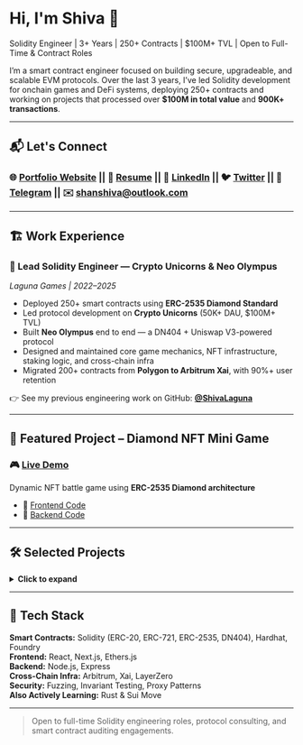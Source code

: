 # Hi, I'm Shiva 👋  
Solidity Engineer | 3+ Years | 250+ Contracts | $100M+ TVL | Open to Full-Time & Contract Roles

I’m a smart contract engineer focused on building secure, upgradeable, and scalable EVM protocols. Over the last 3 years, I’ve led Solidity development for onchain games and DeFi systems, deploying 250+ contracts and working on projects that processed over **$100M in total value** and **900K+ transactions**.

---
## 📬 Let's Connect
### 🌐 [Portfolio Website](https://slinga-web.vercel.app) || 📝 [Resume](https://1drv.ms/b/c/3ac34a3632394d23/EaUzQSRXar9FiX_6sM5fVDgBhRVFc2wAa7AfBuQY6Q5NJQ?e=sL8BLq) || 💼 [LinkedIn](https://www.linkedin.com/in/ShivaShanmuganathan) || 🐦 [Twitter](https://twitter.com/shanshiva1) || 🚀 [Telegram](https://t.me/shanshiva4) || ✉️ shanshiva@outlook.com  

---

## 🏗️ Work Experience

### 🦄 Lead Solidity Engineer — Crypto Unicorns & Neo Olympus  
*Laguna Games | 2022–2025*

- Deployed 250+ smart contracts using **ERC-2535 Diamond Standard**  
- Led protocol development on **Crypto Unicorns** (50K+ DAU, $100M+ TVL)  
- Built **Neo Olympus** end to end — a DN404 + Uniswap V3-powered protocol  
- Designed and maintained core game mechanics, NFT infrastructure, staking logic, and cross-chain infra  
- Migrated 200+ contracts from **Polygon to Arbitrum Xai**, with 90%+ user retention

👉 See my previous engineering work on GitHub: [**@ShivaLaguna**](https://github.com/ShivaLaguna)

---

## 💎 Featured Project – Diamond NFT Mini Game

### 🎮 [Live Demo](https://diamond-dapp.vercel.app/)  
Dynamic NFT battle game using **ERC-2535 Diamond architecture**  

- 🔧 [Frontend Code](https://github.com/ShivaShanmuganathan/Diamond-NFT-Mini-Game/tree/main/frontend)  
- 🔧 [Backend Code](https://github.com/ShivaShanmuganathan/Diamond-NFT-Mini-Game/tree/main/backend)

---

## 🛠️ Selected Projects

<details>
<summary><strong>Click to expand</strong></summary>

### 🎟️ [NFT Rental Marketplace](https://nft-rental-marketplace.netlify.app/)  
- Collateral-free rental system for NFTs  
🔧 [Frontend](https://github.com/ShivaShanmuganathan/rental-marketplace-frontend) | [Backend](https://github.com/ShivaShanmuganathan/NFT-Rental-Marketplace)

### 🏛️ [DAO DApp – EIP-1167](http://fullstack-dao-dapp.vercel.app/)  
🔗 [GitHub](https://github.com/ShivaShanmuganathan/fullstack-dao-dapp)

### 🎫 [NFT Ticketing System](https://nft-ticketing-system.netlify.app/)  
🔧 [Frontend](https://github.com/ShivaShanmuganathan/NFT-Ticketing-System-Frontend) | [Backend](https://github.com/ShivaShanmuganathan/NFT-Ticketing-System)

### 💰 [Yield Farm DeFi Dapp](https://yieldfarm.netlify.app/)  
🔗 [GitHub](https://github.com/ShivaShanmuganathan/defi-dapp-yield-farm)

### 🔁 [Dutch Auction ERC20 Marketplace](https://github.com/ShivaShanmuganathan/DutchAuction)

### ⚡ [Aave Flashloan Bot](https://github.com/ShivaShanmuganathan/aave-flashloan)

### 🧱 [Wave Portal](https://waveportal-baseline-student.shivashanmugana.repl.co/)  
🔗 [GitHub](https://github.com/ShivaShanmuganathan/wave-portal)

### 🐍 [PyChain – Python Blockchain](https://github.com/ShivaShanmuganathan/PyChain)

### 🔐 [PyCryption – File Encryptor](https://github.com/ShivaShanmuganathan/PyCryption)

</details>

---

## 🧰 Tech Stack

**Smart Contracts:** Solidity (ERC-20, ERC-721, ERC-2535, DN404), Hardhat, Foundry  
**Frontend:** React, Next.js, Ethers.js  
**Backend:** Node.js, Express  
**Cross-Chain Infra:** Arbitrum, Xai, LayerZero  
**Security:** Fuzzing, Invariant Testing, Proxy Patterns  
**Also Actively Learning:** Rust & Sui Move

---

> Open to full-time Solidity engineering roles, protocol consulting, and smart contract auditing engagements.
